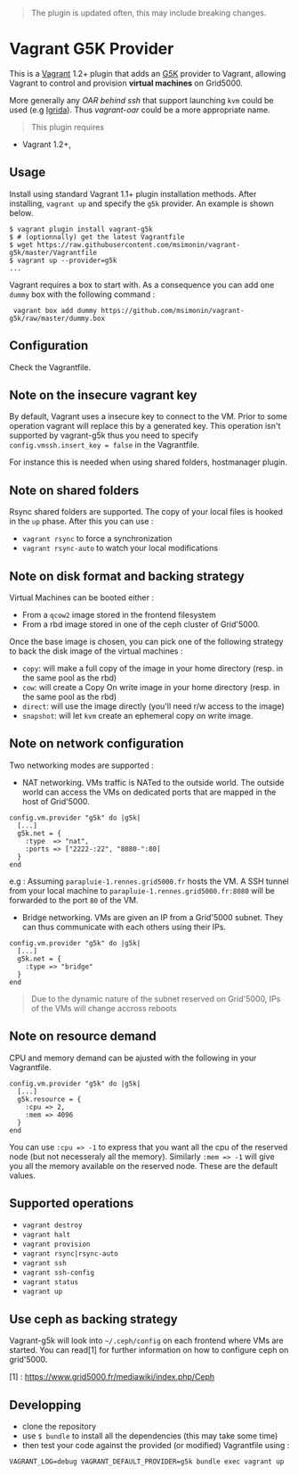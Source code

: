 > The plugin is updated often, this may include breaking changes.

# Vagrant G5K Provider
This is a [Vagrant](http://www.vagrantup.com) 1.2+ plugin that adds an [G5K](https://www.grid5000.fr)
provider to Vagrant, allowing Vagrant to control and provision **virtual machines** on Grid5000.

More generally any *OAR behind ssh* that support launching `kvm` could be used (e.g [Igrida](http://igrida.gforge.inria.fr/)). Thus *vagrant-oar* could be a more appropriate name.

> This plugin requires
  * Vagrant 1.2+,


## Usage

Install using standard Vagrant 1.1+ plugin installation methods. After
installing, `vagrant up` and specify the `g5k` provider. An example is
shown below.

```
$ vagrant plugin install vagrant-g5k
$ # (optionnally) get the latest Vagrantfile
$ wget https://raw.githubusercontent.com/msimonin/vagrant-g5k/master/Vagrantfile
$ vagrant up --provider=g5k
...
```
Vagrant requires a box to start with. As a consequence you can add one `dummy` box with the following command :

```
 vagrant box add dummy https://github.com/msimonin/vagrant-g5k/raw/master/dummy.box
```


## Configuration

Check the Vagrantfile.

## Note on the insecure vagrant key

By default, Vagrant uses a insecure key to connect to the VM.
Prior to some operation vagrant will replace this by a generated key.
This operation isn't supported by vagrant-g5k thus you need to specify
`config.vmssh.insert_key = false` in the Vagrantfile.

For instance this is needed when using shared folders, hostmanager plugin.

## Note on shared folders

Rsync shared folders are supported. The copy of your local files is hooked in the `up` phase. After this you can use :

* `vagrant rsync` to force a synchronization
* `vagrant rsync-auto` to watch your local modifications

## Note on disk format and backing strategy

Virtual Machines can be booted either :

* From a `qcow2` image stored in the frontend filesystem
* From a rbd image stored in one of the ceph cluster of Grid'5000.

Once the base image is chosen, you can pick one of the following strategy
to back the disk image of the virtual machines :

* `copy`: will make a full copy of the image in your home directory (resp. in the same pool as the rbd)
* `cow`: will create a Copy On write image in your home directory (resp. in the same pool as the rbd)
* `direct`: will use the image directly (you'll need r/w access to the image)
* `snapshot`: will let `kvm` create an ephemeral copy on write image.

## Note on network configuration

Two networking modes are supported :

* NAT networking. VMs traffic is NATed to the outside world.
The outside world can access the VMs on dedicated ports that are mapped in the host of Grid'5000.
```
config.vm.provider "g5k" do |g5k|
  [...]
  g5k.net = {
    :type  => "nat",
    :ports => ["2222-:22", "8080-":80]
  }
end
```

e.g : Assuming `parapluie-1.rennes.grid5000.fr` hosts the VM. A SSH tunnel from your local machine to `parapluie-1.rennes.grid5000.fr:8080` will be forwarded to the port `80` of the VM.

* Bridge networking. VMs are given an IP from a Grid'5000 subnet. They can thus communicate with each others using their IPs.

```
config.vm.provider "g5k" do |g5k|
  [...]
  g5k.net = {
    :type => "bridge"
  }
end
```

> Due to the dynamic nature of the subnet reserved on Grid'5000, IPs of the VMs will change accross reboots

## Note on resource demand

CPU and memory demand can be ajusted with the following in your Vagrantfile.

```
config.vm.provider "g5k" do |g5k|
  [...]
  g5k.resource = {
    :cpu => 2,
    :mem => 4096
  }
end
```
You can use `:cpu => -1` to express that you want all the cpu of the reserved node (but not necesseraly all the memory). Similarly `:mem => -1` will give you all the memory available on the reserved node. These are the default values.


## Supported operations

* `vagrant destroy`
* `vagrant halt`
* `vagrant provision`
* `vagrant rsync|rsync-auto`
* `vagrant ssh`
* `vagrant ssh-config`
* `vagrant status`
* `vagrant up`

## Use ceph as backing strategy

Vagrant-g5k will look into `~/.ceph/config` on each frontend where VMs are started.
You can read[1] for further information on how to configure ceph on grid'5000.

[1] : https://www.grid5000.fr/mediawiki/index.php/Ceph

## Developping

* clone the repository
* use `$ bundle` to install all the dependencies (this may take some time)
* then test your code against the provided (or modified) Vagrantfile using :
```
VAGRANT_LOG=debug VAGRANT_DEFAULT_PROVIDER=g5k bundle exec vagrant up
```
